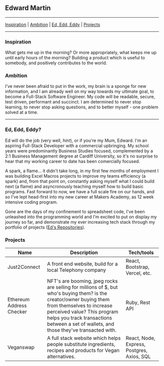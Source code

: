 ## Edward Martin
***
[Inspiration](#Inspiration) | [Ambition](#Ambition) | [Ed, Edd, Eddy](#Ed) | [Projects](#Projects)
***

### <a name="Inspiration">Inspiration</a>
What gets me up in the morning? Or more appropriately, what keeps me up until early hours of the morning? Building a product which is useful to somebody, and positively contributes to the world. 

### <a name="Ambition">Ambition</a>
I've never been afraid to put in the work, my brain is a sponge for new information, and I am already well on my way towards my ultimate goal, to become a Full-Stack Software Engineer. My code will be readable, secure, test driven, performant and succinct. I am determined to never stop learning, to never stop asking questions, and to better myself - one problem solved at a time. 

***

### <a name="Ed">Ed, Edd, Eddy?</a>
Ed will do the job (very well, *hint*), or if you're my Mum, Edward. I'm an aspiring Full-Stack Developer with a commercial upbringing. My school years were predominantly Business Studies focused, complemented by a 2:1 Business Management degree at Cardiff University, so it's no surprise to hear that my working career to date has been comercially focused. 

A spark, a flame... it didn't take long, in my first few months of employment I was building Excel Macros projects to improve my teams efficiency (a spark) and, from that point on, constantly asking myself what I could build next (a flame) and asyncronously teaching myself how to build basic programs. Fast forward to now, we have a full scale fire on our hands, and so I've lept head-first into my new career at Makers Academy, as 12 week intensive coding program.

Gone are the days of my confinement to spreadsheet code, I've been unleashed into the programming world and I'm excited to put on display my journey so far, and demonstrate my ever increasing tech stack through my portfolio of projects ([Ed's Repositories](https://github.com/EMDevelop?tab=repositories)).


### <a name="Projects">Projects</a>

| Name                         | Description       | Tech/tools        |
| ---------------------------- | ----------------- | ----------------- |
| Just2Connect           | A front end website, build for a local Telephony company | React, Bootstrap, Vercel, etc. |
| Ethereum Address Checker | NFT's are booming, jpeg rocks are selling for millions of $, but who's buying them? is the creator/owner buying them from themselves to increase perceived value? This program helps you track transactions between a set of wallets, and those they've transacted with. | Ruby, Rest API              |
| Veganswap | A full stack website which helps people substitute ingredients, recipes and products for Vegan alternatives. | React, Node, Express, Postgres, Axios, SQL|

